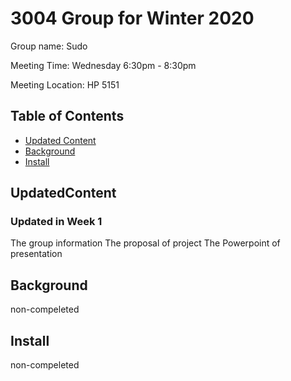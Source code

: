 # 3004 Group for Winter 2020
  Group name:  Sudo 
  
  Meeting Time: Wednesday 6:30pm - 8:30pm  
  
  Meeting Location: HP 5151  

## Table of Contents
  - [Updated Content](#UpdatedContent)
  - [Background](#background)
  - [Install](#install)
  
## UpdatedContent
### Updated in Week 1
  The group information
  The proposal of project
  The Powerpoint of presentation
## Background
  non-compeleted
## Install
  non-compeleted
  
